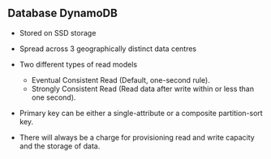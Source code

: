 ## Database DynamoDB

- Stored on SSD storage

- Spread across 3 geographically distinct data centres

- Two different types of read models

  - Eventual Consistent Read (Default, one-second rule).
  - Strongly Consistent Read (Read data after write within or less than one second).

- Primary key can be either a single-attribute or a composite partition-sort key.

- There will always be a charge for provisioning read and write capacity and the storage of data.
